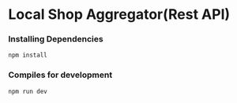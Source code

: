 # Local Shop Aggregator(Rest API)

### Installing Dependencies
```
npm install
```

### Compiles for development
```
npm run dev
```